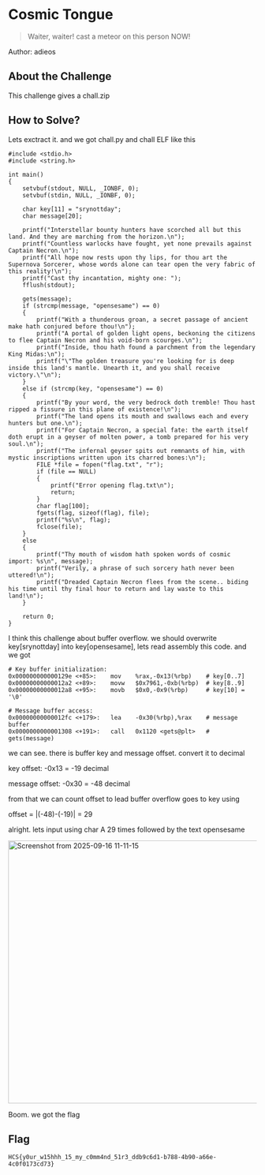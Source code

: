 # Cosmic Tongue
> Waiter, waiter! cast a meteor on this person NOW!

Author: adieos


## About the Challenge
This challenge gives a chall.zip

## How to Solve?
Lets exctract it. and we got chall.py and chall ELF like this

```
#include <stdio.h>
#include <string.h>

int main()
{
    setvbuf(stdout, NULL, _IONBF, 0);
    setvbuf(stdin, NULL, _IONBF, 0);

    char key[11] = "srynottday";
    char message[20];

    printf("Interstellar bounty hunters have scorched all but this land. And they are marching from the horizon.\n");
    printf("Countless warlocks have fought, yet none prevails against Captain Necron.\n");
    printf("All hope now rests upon thy lips, for thou art the Supernova Sorcerer, whose words alone can tear open the very fabric of this reality!\n");
    printf("Cast thy incantation, mighty one: ");
    fflush(stdout);

    gets(message);
    if (strcmp(message, "opensesame") == 0)
    {
        printf("With a thunderous groan, a secret passage of ancient make hath conjured before thou!\n");
        printf("A portal of golden light opens, beckoning the citizens to flee Captain Necron and his void-born scourges.\n");
        printf("Inside, thou hath found a parchment from the legendary King Midas:\n");
        printf("\"The golden treasure you're looking for is deep inside this land's mantle. Unearth it, and you shall receive victory.\"\n");
    }
    else if (strcmp(key, "opensesame") == 0)
    {
        printf("By your word, the very bedrock doth tremble! Thou hast ripped a fissure in this plane of existence!\n");
        printf("The land opens its mouth and swallows each and every hunters but one.\n");
        printf("For Captain Necron, a special fate: the earth itself doth erupt in a geyser of molten power, a tomb prepared for his very soul.\n");
        printf("The infernal geyser spits out remnants of him, with mystic inscriptions written upon its charred bones:\n");
        FILE *file = fopen("flag.txt", "r");
        if (file == NULL)
        {
            printf("Error opening flag.txt\n");
            return;
        }
        char flag[100];
        fgets(flag, sizeof(flag), file);
        printf("%s\n", flag);
        fclose(file);
    }
    else
    {
        printf("Thy mouth of wisdom hath spoken words of cosmic import: %s\n", message);
        printf("Verily, a phrase of such sorcery hath never been uttered!\n");
        printf("Dreaded Captain Necron flees from the scene.. biding his time until thy final hour to return and lay waste to this land!\n");
    }

    return 0;
}

```

I think this challenge about buffer overflow. we should overwrite key[srynottday] into key[opensesame], lets read assembly this code. and we got
```
# Key buffer initialization:
0x000000000000129e <+85>:    mov    %rax,-0x13(%rbp)    # key[0..7]
0x00000000000012a2 <+89>:    movw   $0x7961,-0xb(%rbp)  # key[8..9] 
0x00000000000012a8 <+95>:    movb   $0x0,-0x9(%rbp)     # key[10] = '\0'

# Message buffer access:
0x00000000000012fc <+179>:   lea    -0x30(%rbp),%rax    # message buffer
0x0000000000001308 <+191>:   call   0x1120 <gets@plt>   # gets(message)
```

we can see. there is buffer key and message offset. convert it to decimal 

key offset: -0x13 = -19 decimal

message offset: -0x30 = -48 decimal

from that we can count offset to lead buffer overflow goes to key using

offset = |(-48)-(-19)| = 29

alright. lets input using char A 29 times followed by the text opensesame

<img width="786" height="533" alt="Screenshot from 2025-09-16 11-11-15" src="https://github.com/user-attachments/assets/40405765-8818-4bbb-b5a0-e3118ea080c3" />


Boom. we got the flag

## Flag
```
HCS{y0ur_w15hhh_15_my_c0mm4nd_51r3_ddb9c6d1-b788-4b90-a66e-4c0f0173cd73}
```
